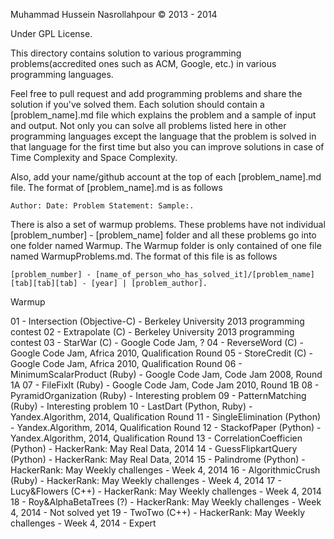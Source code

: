 Muhammad Hussein Nasrollahpour © 2013 -  2014

Under GPL License.

This directory contains solution to various programming problems(accredited ones such as ACM, Google, etc.) in various programming languages.

Feel free to pull request and add programming problems and share the solution if you've solved them. Each solution should contain a [problem_name].md file which explains the problem and a sample of input and output. Not only you can solve all problems listed here in other programming languages except the language that the problem is solved in that language for the first time but also you can improve solutions in case of Time Complexity and Space Complexity.

Also, add your name/github account at the top of each [problem_name].md file. The format of [problem_name].md is as follows

	Author: Date: Problem Statement: Sample:.

There is also a set of warmup problems. These problems have not individual [problem_number] - [problem_name] folder and all these problems go into one folder named Warmup. The Warmup folder is only contained of one file named WarmupProblems.md. The format of this file is as follows

	[problem_number] - [name_of_person_who_has_solved_it]/[problem_name] [tab][tab][tab] - [year] | [problem_author].

  Warmup

  01 - Intersection 	       (Objective-C) 	- Berkeley University 2013 programming contest
  02 - Extrapolate  	       (C)           	- Berkeley University 2013 programming contest
  03 - StarWar      	       (C)           	- Google Code Jam, ?
  04 - ReverseWord  	       (C)           	- Google Code Jam, Africa 2010, Qualification Round
  05 - StoreCredit  	       (C)           	- Google Code Jam, Africa 2010, Qualification Round
  06 - MinimumScalarProduct  (Ruby)        	- Google Code Jam, Code Jam 2008, Round 1A
  07 - FileFixIt             (Ruby)        	- Google Code Jam, Code Jam 2010, Round 1B
  08 - PyramidOrganization   (Ruby)        	- Interesting problem
  09 - PatternMatching       (Ruby)        	- Interesting problem
  10 - LastDart	       (Python, Ruby)	- Yandex.Algorithm, 2014, Qualification Round
  11 - SingleElimination     (Python)	      	- Yandex.Algorithm, 2014, Qualification Round
  12 - StackofPaper          (Python)         - Yandex.Algorithm, 2014, Qualification Round
  13 - CorrelationCoefficien (Python)         - HackerRank: May Real Data, 2014
  14 - GuessFlipkartQuery    (Python)         - HackerRank: May Real Data, 2014
  15 - Palindrome            (Python)         - HackerRank: May Weekly challenges - Week 4, 2014
  16 - AlgorithmicCrush      (Ruby)           - HackerRank: May Weekly challenges - Week 4, 2014
  17 - Lucy&Flowers          (C++)            - HackerRank: May Weekly challenges - Week 4, 2014
  18 - Roy&AlphaBetaTrees    (?)              - HackerRank: May Weekly challenges - Week 4, 2014 - Not solved yet
  19 - TwoTwo                (C++)            - HackerRank: May Weekly challenges - Week 4, 2014 - Expert
